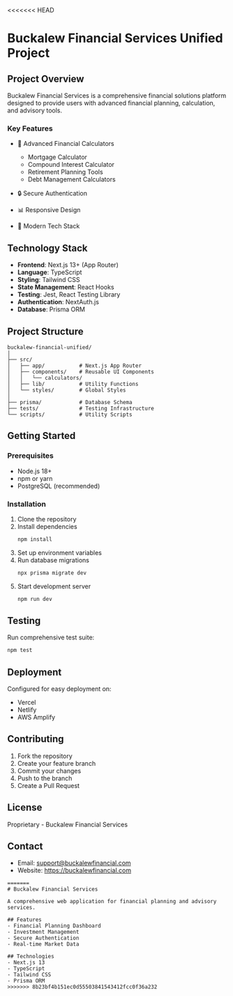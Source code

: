 <<<<<<< HEAD
# Buckalew Financial Services Unified Project

## Project Overview

Buckalew Financial Services is a comprehensive financial solutions platform designed to provide users with advanced financial planning, calculation, and advisory tools.

### Key Features

- 🧮 Advanced Financial Calculators
  - Mortgage Calculator
  - Compound Interest Calculator
  - Retirement Planning Tools
  - Debt Management Calculators

- 🔒 Secure Authentication
- 📊 Responsive Design
- 🚀 Modern Tech Stack

## Technology Stack

- **Frontend**: Next.js 13+ (App Router)
- **Language**: TypeScript
- **Styling**: Tailwind CSS
- **State Management**: React Hooks
- **Testing**: Jest, React Testing Library
- **Authentication**: NextAuth.js
- **Database**: Prisma ORM

## Project Structure

```
buckalew-financial-unified/
│
├── src/
│   ├── app/           # Next.js App Router
│   ├── components/    # Reusable UI Components
│   │   └── calculators/
│   ├── lib/           # Utility Functions
│   └── styles/        # Global Styles
│
├── prisma/            # Database Schema
├── tests/             # Testing Infrastructure
└── scripts/           # Utility Scripts
```

## Getting Started

### Prerequisites

- Node.js 18+
- npm or yarn
- PostgreSQL (recommended)

### Installation

1. Clone the repository
2. Install dependencies
   ```bash
   npm install
   ```
3. Set up environment variables
4. Run database migrations
   ```bash
   npx prisma migrate dev
   ```
5. Start development server
   ```bash
   npm run dev
   ```

## Testing

Run comprehensive test suite:
```bash
npm test
```

## Deployment

Configured for easy deployment on:
- Vercel
- Netlify
- AWS Amplify

## Contributing

1. Fork the repository
2. Create your feature branch
3. Commit your changes
4. Push to the branch
5. Create a Pull Request

## License

Proprietary - Buckalew Financial Services

## Contact

- Email: support@buckalewfinancial.com
- Website: https://buckalewfinancial.com
```
=======
# Buckalew Financial Services

A comprehensive web application for financial planning and advisory services.

## Features
- Financial Planning Dashboard
- Investment Management
- Secure Authentication
- Real-time Market Data

## Technologies
- Next.js 13
- TypeScript
- Tailwind CSS
- Prisma ORM
>>>>>>> 8b23bf4b151ec0d55503841543412fcc0f36a232
